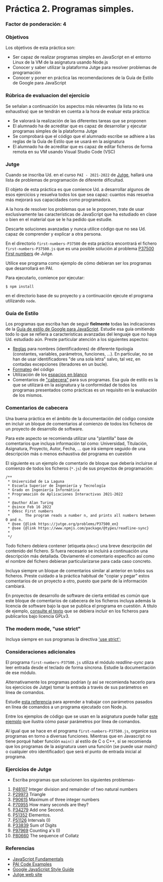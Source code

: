 # Práctica 2. Programas simples.
### Factor de ponderación: 4

### Objetivos
Los objetivos de esta práctica son:
* Ser capaz de realizar programas simples en JavaScript en el entorno Linux de la VM de la asignatura usando
  Node.js
* Conocer y saber utilizar la plataforma Jutge para resolver problemas de programación
* Conocer y poner en práctica las recomendaciones de la Guía de Estilo de Google para JavaScript

### Rúbrica de evaluacion del ejercicio
Se señalan a continuación los aspectos más relevantes (la lista no es exhaustiva)
que se tendrán en cuenta a la hora de evaluar esta práctica:
* Se valorará la realización de las diferentes tareas que se proponen
* El alumnado ha de acreditar que es capaz de desarrollar y ejecutar programas simples de la plataforma Jutge
* Se comprobará que el código que el alumnado escribe se adhiere a las reglas de la Guía de Estilo que se
  usará en la asignatura
* El alumnado ha de acreditar que es capaz de editar ficheros de forma remota en su VM usando Visual Studio
  Code (VSC)

### Jutge
Cuando se inscriba Ud. en el curso `PAI - 2021-2022` de 
[Jutge](https://jutge.org/),
hallará una lista de problemas de programación de diferente dificultad.

El objeto de esta práctica es que comience Ud. a desarrollar algunos de esos ejercicios y resuelva todos los
que sea capaz: cuantos más resuelva más mejorará sus capacidades como programadora.

A la hora de resolver los problemas que se le proponen, trate de usar exclusivamente las características de
JavaScript que ha estudiado en clase o bien en el material que se le ha pedido que estudie.

Descarte soluciones avanzadas y nunca utilice código que no sea Ud. capaz de comprender y explicar a otra
persona.

En el directorio `first-numbers-P37500` de esta práctica encontrará el fichero `first-numbers-P37500.js`
que es una posible solución al problema 
[P37500 First numbers](https://jutge.org/problems/P37500_en)
de Jutge.

Utilice ese programa como ejemplo de cómo debieran ser los programas que desarrollará en PAI.

Para ejecutarlo, comience por ejecutar:

```
$ npm install
```
en el directorio base de su proyecto y a continuación ejecute el programa utilizando `node`.

### Guía de Estilo
Los programas que escriba han de seguir **fielmente** todas las indicaciones de la 
[Guía de estilo de Google para JavaScript](https://google.github.io/styleguide/jsguide.html).
Estudie esa guía omitiendo todo lo que se refiera a características avanzadas del lenguaje que no haya Ud.
estudiado aún.
Preste particular atención a los siguientes aspectos:
* [Reglas](https://google.github.io/styleguide/jsguide.html#naming-rules-common-to-all-identifiers)
  para nombres (identificadores) de diferente tipología (constantes, variables, parámetros, funciones, ...).
  En particular, no se han de usar identificadores "de una sola letra" salvo, tal vez, en contadas
  excepciones (iteradores en un bucle).
* [Formateo](https://google.github.io/styleguide/jsguide.html#formatting) del código
* Utilización de los
  [espacios en blanco](https://google.github.io/styleguide/jsguide.html#formatting-horizontal-whitespace)
* Comentarios de ["cabecera"](https://google.github.io/styleguide/jsguide.html#jsdoc-top-file-level-comments) para sus programas. 
Esa guía de estilo es la que se utilizará en la asignatura y la conformidad de todos los programas presentados como prácticas es un requisito en la evaluación de los mismos.

### Comentarios de cabecera
Una buena práctica en el ámbito de la documentación del código consiste en incluir un bloque de comentarios al comienzo
de todos los ficheros de un proyecto de desarrollo de software.

Para este aspecto se recomienda utilizar una "plantilla" base de comentarios que incluya información tal
como: Universidad, Titulación, Asignatura, Proyecto, Autor, Fecha, ... que irá siempre seguido de una
descripción más o menos exhaustiva del programa en cuestión

El siguiente es un ejemplo de comentario de bloque que debería incluirse al comienzo de todos los ficheros
(`*.js`) de sus proyectos de programación:

```
/**
 * Universidad de La Laguna
 * Escuela Superior de Ingeniería y Tecnología
 * Grado en Ingeniería Informática
 * Programación de Aplicaciones Interactivas 2021-2022
 *
 * @author Alan Turing
 * @since Feb 16 2022
 * @desc First numbers
 *       The program reads a number n, and prints all numbers between 0 and n.
 * @see {@link https://jutge.org/problems/P37500_en}
 * @see {@link https://www.npmjs.com/package/@types/readline-sync}
 *
 */
```

Todo fichero debiera contener (etiqueta `@desc`) una breve descripción del contenido del fichero.
Si fuera necesario se incluirá a continuación una descripción más detallada.
Obviamente el comentario específico así como el nombre del fichero debieran particularizarse para cada caso
concreto.

Incluya siempre un bloque de comentarios similar al anterior en todos sus ficheros.
Preste cuidado a la práctica habitual de "copiar y pegar" estos comentarios de un proyecto a otro, puesto que parte de la
información cambiará.

En proyectos de desarrollo de software de cierta entidad es común que este bloque de comentarios de cabecera de los ficheros
incluya además la licencia de software bajo la que se publica el programa en cuestión.
A título de ejemplo, 
[consulte el texto](https://www.gnu.org/licenses/gpl-3.0.html)
que se debiera incluir en los ficheros para publicarlos bajo licencia GPLv3.


### The modern mode, "use strict"
Incluya siempre en sus programas la directiva 
['use strict';](https://javascript.info/strict-mode)


### Consideraciones adicionales
El programa `first-numbers-P37500.js` utiliza el módulo *readline-sync* para leer entrada desde el teclado de forma síncrona.
Estudie la documentación de ese módulo.

Alternativamente los programas podrían (y así se recomienda hacerlo para los ejercicios de Jutge) tomar la
entrada a través de sus parámetros en línea de comandos.

Estudie 
[esta referencia](https://nodejs.org/en/knowledge/command-line/how-to-parse-command-line-arguments/) 
para aprender a trabajar con parámetros pasados en línea de comandos a un programa ejecutado con Node.js.

Entre los ejemplos de código que se usan en la asignatura puede hallar
[este ejemplo](https://github.com/ULL-ESIT-PAI-2021-2022/PAI-class-code-examples/blob/master/src/T1A-IntroJS/command-line-parameters.js)
que ilustra cómo pasar parámetros por línea de comandos.

Al igual que se hace en el programa `first-numbers-P37500.js`, organice sus programas en torno a diversas
funciones.
Mientras que en Javascript no tiene porqué haber función `main()` al estilo de C o C++, sí se recomienda que
los programas de la asignatura usen una función (se puede usar *main()* o cualquier otro identificador) que
será el punto de entrada inicial al programa.

### Ejercicios de Jutge
* Escriba programas que solucionen los siguientes problemas-

1. [P48107](https://jutge.org/problems/P48107) Integer division and remainder of two natural numbers
2. [P29973](https://jutge.org/problems/P29973) Triangle
3. [P90615](https://jutge.org/problems/P90615) Maximum of three integer numbers
4. [P70955](https://jutge.org/problems/P70955) How many seconds are they?
5. [P34279](https://jutge.org/problems/P34279) Add one Second.
6. [P51352](https://jutge.org/problems/P51352) Elementos.
7. [P51126](https://jutge.org/problems/P51126) Intervals (I)
8. [P33839](https://jutge.org/problems/P33839) Sum of Digits 
9. [P97969](https://jutge.org/problems/P97969) Counting a's (I)
10. [P80660](https://jutge.org/problems/P80660) The sequence of Collatz

### Referencias
* [JavaScript Fundamentals](https://javascript.info/first-steps)
* [PAI Code Examples](https://github.com/ULL-ESIT-PAI-2021-2022/PAI-class-code-examples/tree/master/src)
* [Google JavaScript Style Guide](https://google.github.io/styleguide/jsguide.html)
* [Jutge web site](https://jutge.org/)

